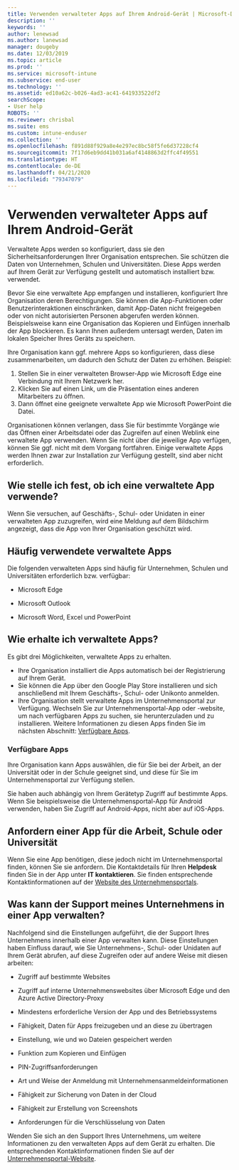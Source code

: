 ```yaml
---
title: Verwenden verwalteter Apps auf Ihrem Android-Gerät | Microsoft-Dokumentation
description: ''
keywords: ''
author: lenewsad
ms.author: lanewsad
manager: dougeby
ms.date: 12/03/2019
ms.topic: article
ms.prod: ''
ms.service: microsoft-intune
ms.subservice: end-user
ms.technology: ''
ms.assetid: ed10a62c-b026-4ad3-ac41-641933522df2
searchScope:
- User help
ROBOTS: ''
ms.reviewer: chrisbal
ms.suite: ems
ms.custom: intune-enduser
ms.collection: ''
ms.openlocfilehash: f891d88f929a8e4e297ec8bc58f5fe6d37228cf4
ms.sourcegitcommit: 7f17d6eb9dd41b031a6af4148863d2ffc4f49551
ms.translationtype: HT
ms.contentlocale: de-DE
ms.lasthandoff: 04/21/2020
ms.locfileid: "79347079"
---
```

# <a name="use-managed-apps-on-your-android-device"></a>Verwenden verwalteter Apps auf Ihrem Android-Gerät
Verwaltete Apps werden so konfiguriert, dass sie den Sicherheitsanforderungen Ihrer Organisation entsprechen. Sie schützen die Daten von Unternehmen, Schulen und Universitäten. Diese Apps werden auf Ihrem Gerät zur Verfügung gestellt und automatisch installiert bzw. verwendet. 

Bevor Sie eine verwaltete App empfangen und installieren, konfiguriert Ihre Organisation deren Berechtigungen. Sie können die App-Funktionen oder Benutzerinteraktionen einschränken, damit App-Daten nicht freigegeben oder von nicht autorisierten Personen abgerufen werden können. Beispielsweise kann eine Organisation das Kopieren und Einfügen innerhalb der App blockieren. Es kann Ihnen außerdem untersagt werden, Daten im lokalen Speicher Ihres Geräts zu speichern.

Ihre Organisation kann ggf. mehrere Apps so konfigurieren, dass diese zusammenarbeiten, um dadurch den Schutz der Daten zu erhöhen. Beispiel:
1. Stellen Sie in einer verwalteten Browser-App wie Microsoft Edge eine Verbindung mit Ihrem Netzwerk her.
2. Klicken Sie auf einen Link, um die Präsentation eines anderen Mitarbeiters zu öffnen.
3. Dann öffnet eine geeignete verwaltete App wie Microsoft PowerPoint die Datei.

Organisationen können verlangen, dass Sie für bestimmte Vorgänge wie das Öffnen einer Arbeitsdatei oder das Zugreifen auf einen Weblink eine verwaltete App verwenden. Wenn Sie nicht über die jeweilige App verfügen, können Sie ggf. nicht mit dem Vorgang fortfahren. Einige verwaltete Apps werden Ihnen zwar zur Installation zur Verfügung gestellt, sind aber nicht erforderlich.

## <a name="how-do-i-know-im-using-a-managed-app"></a>Wie stelle ich fest, ob ich eine verwaltete App verwende?
Wenn Sie versuchen, auf Geschäfts-, Schul- oder Unidaten in einer verwalteten App zuzugreifen, wird eine Meldung auf dem Bildschirm angezeigt, dass die App von Ihrer Organisation geschützt wird. 

## <a name="commonly-managed-apps"></a>Häufig verwendete verwaltete Apps  
Die folgenden verwalteten Apps sind häufig für Unternehmen, Schulen und Universitäten erforderlich bzw. verfügbar:

- Microsoft Edge

- Microsoft Outlook

- Microsoft Word, Excel und PowerPoint

## <a name="how-do-i-get-managed-apps"></a>Wie erhalte ich verwaltete Apps?
Es gibt drei Möglichkeiten, verwaltete Apps zu erhalten.  
* Ihre Organisation installiert die Apps automatisch bei der Registrierung auf Ihrem Gerät.  
* Sie können die App über den Google Play Store installieren und sich anschließend mit Ihrem Geschäfts-, Schul- oder Unikonto anmelden.    
* Ihre Organisation stellt verwaltete Apps im Unternehmensportal zur Verfügung. Wechseln Sie zur Unternehmensportal-App oder -website, um nach verfügbaren Apps zu suchen, sie herunterzuladen und zu installieren. Weitere Informationen zu diesen Apps finden Sie im nächsten Abschnitt: [Verfügbare Apps](#available-apps).  

### <a name="available-apps"></a>Verfügbare Apps   
 Ihre Organisation kann Apps auswählen, die für Sie bei der Arbeit, an der Universität oder in der Schule geeignet sind, und diese für Sie im Unternehmensportal zur Verfügung stellen.  

 Sie haben auch abhängig von Ihrem Gerätetyp Zugriff auf bestimmte Apps. Wenn Sie beispielsweise die Unternehmensportal-App für Android verwenden, haben Sie Zugriff auf Android-Apps, nicht aber auf iOS-Apps.   

## <a name="request-an-app-for-work-or-school"></a>Anfordern einer App für die Arbeit, Schule oder Universität   
 Wenn Sie eine App benötigen, diese jedoch nicht im Unternehmensportal finden, können Sie sie anfordern. Die Kontaktdetails für Ihren **Helpdesk** finden Sie in der App unter **IT kontaktieren**. Sie finden entsprechende Kontaktinformationen auf der [Website des Unternehmensportals](https://go.microsoft.com/fwlink/?linkid=2010980).   

## <a name="what-can-my-company-support-manage-in-an-app"></a>Was kann der Support meines Unternehmens in einer App verwalten?  
Nachfolgend sind die Einstellungen aufgeführt, die der Support Ihres Unternehmens innerhalb einer App verwalten kann. Diese Einstellungen haben Einfluss darauf, wie Sie Unternehmens-, Schul- oder Unidaten auf Ihrem Gerät abrufen, auf diese Zugreifen oder auf andere Weise mit diesen arbeiten:

* Zugriff auf bestimmte Websites  

* Zugriff auf interne Unternehmenswebsites über Microsoft Edge und den Azure Active Directory-Proxy  

* Mindestens erforderliche Version der App und des Betriebssystems

* Fähigkeit, Daten für Apps freizugeben und an diese zu übertragen  

* Einstellung, wie und wo Dateien gespeichert werden  

* Funktion zum Kopieren und Einfügen  

* PIN-Zugriffsanforderungen  

* Art und Weise der Anmeldung mit Unternehmensanmeldeinformationen  

* Fähigkeit zur Sicherung von Daten in der Cloud  

* Fähigkeit zur Erstellung von Screenshots  

* Anforderungen für die Verschlüsselung von Daten  

Wenden Sie sich an den Support Ihres Unternehmens, um weitere Informationen zu den verwalteten Apps auf dem Gerät zu erhalten. Die entsprechenden Kontaktinformationen finden Sie auf der [Unternehmensportal-Website](https://go.microsoft.com/fwlink/?linkid=2010980).
